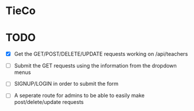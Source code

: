 # TieCo

# TODO

- [x] Get the GET/POST/DELETE/UPDATE requests working on /api/teachers

- [ ] Submit the GET requests using the information from the dropdown menus

- [ ] SIGNUP/LOGIN in order to submit the form

- [ ] A seperate route for admins to be able to easily make post/delete/update requests
